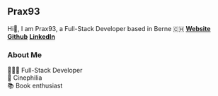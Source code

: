
## Prax93
Hi👋, I am Prax93, a Full-Stack Developer based in Berne 🇨🇭
[**Website**](https://prax93.github.io)
[**Github**](https://github.com/prax93)
[**LinkedIn**](https://www.linkedin.com/in/prashanth-sritharan-03011993)

### About Me
👨🏽‍💻  Full-Stack Developer<br>
🍿  Cinephilia<br>
📚  Book enthusiast<br>
